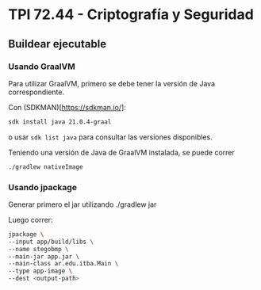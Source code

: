 # TPI 72.44 - Criptografía y Seguridad

## Buildear ejecutable

### Usando **GraalVM**

Para utilizar GraalVM, primero se debe tener la versión de Java correspondiente.

Con (SDKMAN)[https://sdkman.io/]:

```sh
sdk install java 21.0.4-graal
```

o usar `sdk list java` para consultar las versiones disponibles.

Teniendo una versión de Java de GraalVM instalada, se puede correr

```sh
./gradlew nativeImage
```

### Usando **jpackage**

Generar primero el jar utilizando ./gradlew jar

Luego correr:

```bash
jpackage \
--input app/build/libs \
--name stegobmp \
--main-jar app.jar \
--main-class ar.edu.itba.Main \
--type app-image \
--dest <output-path>
```
